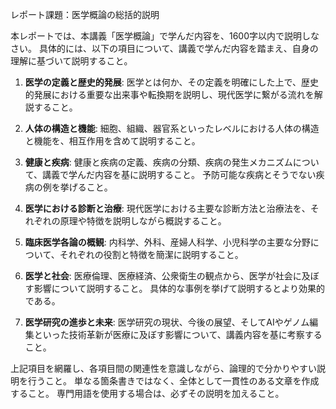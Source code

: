 レポート課題：医学概論の総括的説明

本レポートでは、本講義「医学概論」で学んだ内容を、1600字以内で説明しなさい。  具体的には、以下の項目について、講義で学んだ内容を踏まえ、自身の理解に基づいて説明すること。

1. **医学の定義と歴史的発展**: 医学とは何か、その定義を明確にした上で、歴史的発展における重要な出来事や転換期を説明し、現代医学に繋がる流れを解説すること。

2. **人体の構造と機能**: 細胞、組織、器官系といったレベルにおける人体の構造と機能を、相互作用を含めて説明すること。

3. **健康と疾病**: 健康と疾病の定義、疾病の分類、疾病の発生メカニズムについて、講義で学んだ内容を基に説明すること。  予防可能な疾病とそうでない疾病の例を挙げること。

4. **医学における診断と治療**: 現代医学における主要な診断方法と治療法を、それぞれの原理や特徴を説明しながら概説すること。

5. **臨床医学各論の概観**: 内科学、外科、産婦人科学、小児科学の主要な分野について、それぞれの役割と特徴を簡潔に説明すること。

6. **医学と社会**: 医療倫理、医療経済、公衆衛生の観点から、医学が社会に及ぼす影響について説明すること。  具体的な事例を挙げて説明するとより効果的である。

7. **医学研究の進歩と未来**: 医学研究の現状、今後の展望、そしてAIやゲノム編集といった技術革新が医療に及ぼす影響について、講義内容を基に考察すること。


上記項目を網羅し、各項目間の関連性を意識しながら、論理的で分かりやすい説明を行うこと。  単なる箇条書きではなく、全体として一貫性のある文章を作成すること。  専門用語を使用する場合は、必ずその説明を加えること。
